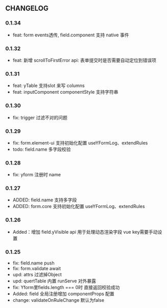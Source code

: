 ## CHANGELOG

### 0.1.34

- feat: form events透传, field.component 支持 native 事件

### 0.1.32

- feat: 新增 scrollToFirstError api: 表单提交时是否需要自动定位到错误项

### 0.1.31

- feat: yTable 支持slot 来写 columns
- feat: inputComponent componentStyle 支持字符串


### 0.1.30

- fix: trigger 过滤不对的问题

### 0.1.29

- fix: form.element-ui 支持初始化配置 useYFormLog、extendRules
- todo: field.name 多字段校验

### 0.1.28

- fix: yform 注册时 name

### 0.1.27

- ADDED: field.name 支持多字段
- ADDED: form.core 支持初始化配置 useYFormLog、extendRules

### 0.1.26

- Added：增加 field.yVisible api 用于处理动态渲染字段 vue key需要手动设置

### 0.1.25
 - fix: field.name push
 - fix: form.validate await
 - upd: attrs 过滤掉Object
 - upd: quertTable 内置 runServe 对外暴露
 - fix: Yform里fields.length === 0时 直接返回校验成功
 - Added: field 全局注册增加 componentProps 配置
 - change: validateOnRuleChange 默认为false
